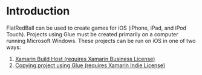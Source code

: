 # Introduction

FlatRedBall can be used to create games for iOS (iPhone, iPad, and iPod Touch). Projects using Glue must be created primarily on a computer running Microsoft Windows. These projects can be run on iOS in one of two ways:

1. [Xamarin Build Host (requires Xamarin Business License)](../../../frb/docs/index.php)
2. [Copying project using Glue (requires Xamarin Indie License)](../../../frb/docs/index.php)
